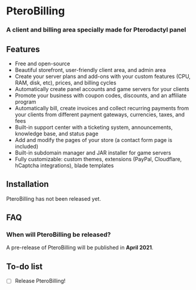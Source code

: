 # PteroBilling
### A client and billing area specially made for Pterodactyl panel

## Features
- Free and open-source
- Beautiful storefront, user-friendly client area, and admin area
- Create your server plans and add-ons with your custom features (CPU, RAM, disk, etc), prices, and billing cycles
- Automatically create panel accounts and game servers for your clients
- Promote your business with coupon codes, discounts, and an affiliate program
- Automatically bill, create invoices and collect recurring payments from your clients from different payment gateways, currencies, taxes, and fees
- Built-in support center with a ticketing system, announcements, knowledge base, and status page
- Add and modify the pages of your store (a contact form page is included)
- Built-in subdomain manager and JAR installer for game servers
- Fully customizable: custom themes, extensions (PayPal, Cloudflare, hCaptcha integrations), blade templates

## Installation
PteroBilling has not been released yet.

## FAQ
### When will PteroBilling be released?
A pre-release of PteroBilling will be published in **April 2021**.

## To-do list
- [ ] Release PteroBilling!
